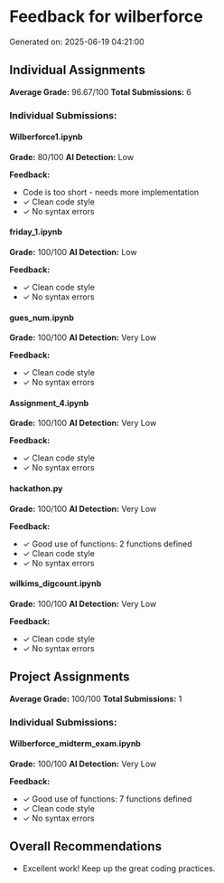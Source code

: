 # Feedback for wilberforce

Generated on: 2025-06-19 04:21:00

## Individual Assignments

**Average Grade:** 96.67/100
**Total Submissions:** 6

### Individual Submissions:

#### Wilberforce1.ipynb
**Grade:** 80/100
**AI Detection:** Low

**Feedback:**
- Code is too short - needs more implementation
- ✓ Clean code style
- ✓ No syntax errors

#### friday_1.ipynb
**Grade:** 100/100
**AI Detection:** Low

**Feedback:**
- ✓ Clean code style
- ✓ No syntax errors

#### gues_num.ipynb
**Grade:** 100/100
**AI Detection:** Very Low

**Feedback:**
- ✓ Clean code style
- ✓ No syntax errors

#### Assignment_4.ipynb
**Grade:** 100/100
**AI Detection:** Very Low

**Feedback:**
- ✓ Clean code style
- ✓ No syntax errors

#### hackathon.py
**Grade:** 100/100
**AI Detection:** Very Low

**Feedback:**
- ✓ Good use of functions: 2 functions defined
- ✓ Clean code style
- ✓ No syntax errors

#### wilkims_digcount.ipynb
**Grade:** 100/100
**AI Detection:** Very Low

**Feedback:**
- ✓ Clean code style
- ✓ No syntax errors

## Project Assignments

**Average Grade:** 100/100
**Total Submissions:** 1

### Individual Submissions:

#### Wilberforce_midterm_exam.ipynb
**Grade:** 100/100
**AI Detection:** Very Low

**Feedback:**
- ✓ Good use of functions: 7 functions defined
- ✓ Clean code style
- ✓ No syntax errors

## Overall Recommendations

- Excellent work! Keep up the great coding practices.

